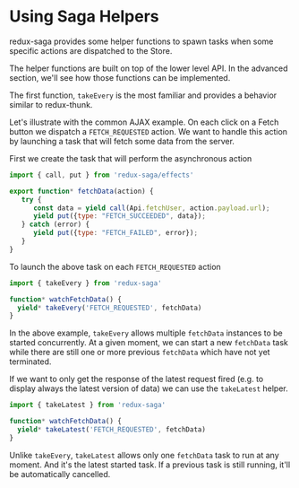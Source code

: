 # Using Saga Helpers

redux-saga provides some helper functions to spawn tasks when some specific actions are
dispatched to the Store.

The helper functions are built on top of the lower level API. In the advanced section,
we'll see how those functions can be implemented.

The first function, `takeEvery` is the most familiar and provides a behavior similar to
redux-thunk.

Let's illustrate with the common AJAX example. On each click on a Fetch button
we dispatch a `FETCH_REQUESTED` action. We want to handle this action by launching
a task that will fetch some data from the server.

First we create the task that will perform the asynchronous action

```javascript
import { call, put } from 'redux-saga/effects'

export function* fetchData(action) {
   try {
      const data = yield call(Api.fetchUser, action.payload.url);
      yield put({type: "FETCH_SUCCEEDED", data});
   } catch (error) {
      yield put({type: "FETCH_FAILED", error});
   }
}
```

To launch the above task on each `FETCH_REQUESTED` action

```javascript
import { takeEvery } from 'redux-saga'

function* watchFetchData() {
  yield* takeEvery('FETCH_REQUESTED', fetchData)
}
```

In the above example, `takeEvery` allows multiple `fetchData` instances to be started
concurrently. At a given moment, we can start a new `fetchData` task while there are
still one or more previous `fetchData` which have not yet terminated.

If we want to only get the response of the latest request fired
(e.g. to display always the latest version of data) we can use the `takeLatest`
helper.


```javascript
import { takeLatest } from 'redux-saga'

function* watchFetchData() {
  yield* takeLatest('FETCH_REQUESTED', fetchData)
}
```

Unlike `takeEvery`, `takeLatest` allows only one `fetchData` task to run at any moment. And it's
the latest started task. If a previous task is still running, it'll be automatically
cancelled.
